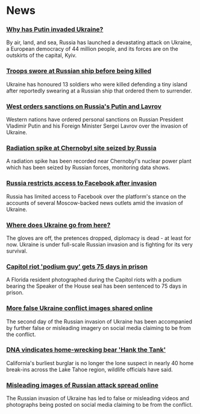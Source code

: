 # News
### [Why has Putin invaded Ukraine?](https://www.bbc.com/news/world-europe-56720589)
By air, land, and sea, Russia has launched a devastating attack on Ukraine, a European democracy of 44 million people, and its forces are on the outskirts of the capital, Kyiv. 
### [Troops swore at Russian ship before being killed](https://www.bbc.com/news/world-europe-60522454)
Ukraine has honoured 13 soldiers who were killed defending a tiny island after reportedly swearing at a Russian ship that ordered them to surrender.
### [West orders sanctions on Russia's Putin and Lavrov](https://www.bbc.com/news/world-europe-60530171)
Western nations have ordered personal sanctions on Russian President Vladimir Putin and his Foreign Minister Sergei Lavrov over the invasion of Ukraine.
### [Radiation spike at Chernobyl site seized by Russia](https://www.bbc.com/news/science-environment-60528828)
A radiation spike has been recorded near Chernobyl's nuclear power plant which has been seized by Russian forces, monitoring data shows.
### [Russia restricts access to Facebook after invasion](https://www.bbc.com/news/technology-60533083)
Russia has limited access to Facebook over the platform's stance on the accounts of several Moscow-backed news outlets amid the invasion of Ukraine.
### [Where does Ukraine go from here?](https://www.bbc.com/news/world-europe-60533425)
The gloves are off, the pretences dropped, diplomacy is dead - at least for now. Ukraine is under full-scale Russian invasion and is fighting for its very survival. 
### [Capitol riot 'podium guy' gets 75 days in prison](https://www.bbc.com/news/world-us-canada-60472474)
A Florida resident photographed during the Capitol riots with a podium bearing the Speaker of the House seal has been sentenced to 75 days in prison.
### [More false Ukraine conflict images shared online](https://www.bbc.com/news/60528276)
The second day of the Russian invasion of Ukraine has been accompanied by further false or misleading imagery on social media claiming to be from the conflict.
### [DNA vindicates home-wrecking bear 'Hank the Tank'](https://www.bbc.com/news/world-us-canada-60532151)
California's burliest burglar is no longer the lone suspect in nearly 40 home break-ins across the Lake Tahoe region, wildlife officials have said.
### [Misleading images of Russian attack spread online](https://www.bbc.com/news/60513452)
The Russian invasion of Ukraine has led to false or misleading videos and photographs being posted on social media claiming to be from the conflict.
